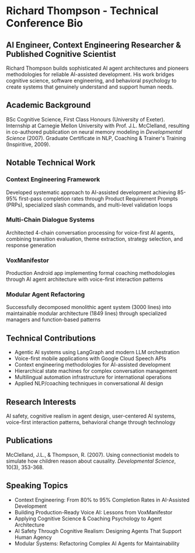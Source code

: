 # Richard Thompson - Technical Conference Bio

## AI Engineer, Context Engineering Researcher & Published Cognitive Scientist

Richard Thompson builds sophisticated AI agent architectures and pioneers methodologies for reliable AI-assisted development. His work bridges cognitive science, software engineering, and behavioral psychology to create systems that genuinely understand and support human needs.

## Academic Background

BSc Cognitive Science, First Class Honours (University of Exeter). Internship at Carnegie Mellon University with Prof. J.L. McClelland, resulting in co-authored publication on neural memory modeling in *Developmental Science* (2007). Graduate Certificate in NLP, Coaching & Trainer's Training (Inspiritive, 2009).

## Notable Technical Work

### Context Engineering Framework
Developed systematic approach to AI-assisted development achieving 85-95% first-pass completion rates through Product Requirement Prompts (PRPs), specialized slash commands, and multi-level validation loops

### Multi-Chain Dialogue Systems
Architected 4-chain conversation processing for voice-first AI agents, combining transition evaluation, theme extraction, strategy selection, and response generation

### VoxManifestor
Production Android app implementing formal coaching methodologies through AI agent architecture with voice-first interaction patterns

### Modular Agent Refactoring
Successfully decomposed monolithic agent system (3000 lines) into maintainable modular architecture (1849 lines) through specialized managers and function-based patterns

## Technical Contributions

- Agentic AI systems using LangGraph and modern LLM orchestration
- Voice-first mobile applications with Google Cloud Speech APIs
- Context engineering methodologies for AI-assisted development
- Hierarchical state machines for complex conversation management
- Multilingual automation infrastructure for international operations
- Applied NLP/coaching techniques in conversational AI design

## Research Interests

AI safety, cognitive realism in agent design, user-centered AI systems, voice-first interaction patterns, behavioral change through technology

## Publications

McClelland, J.L., & Thompson, R. (2007). Using connectionist models to simulate how children reason about causality. *Developmental Science*, 10(3), 353-368.

## Speaking Topics

- Context Engineering: From 80% to 95% Completion Rates in AI-Assisted Development
- Building Production-Ready Voice AI: Lessons from VoxManifestor
- Applying Cognitive Science & Coaching Psychology to Agent Architecture
- AI Safety Through Cognitive Realism: Designing Agents That Support Human Agency
- Modular Systems: Refactoring Complex AI Agents for Maintainability
